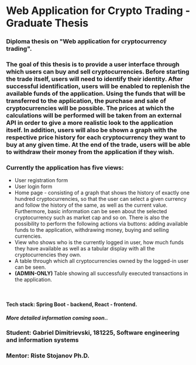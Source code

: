 # Web Application for Crypto Trading - Graduate Thesis
### Diploma thesis on "Web application for cryptocurrency trading".
### The goal of this thesis is to provide a user interface through which users can buy and sell cryptocurrencies. Before starting the trade itself, users will need to identify their identity. After successful identification, users will be enabled to replenish the available funds of the application. Using the funds that will be transferred to the application, the purchase and sale of cryptocurrencies will be possible. The prices at which the calculations will be performed will be taken from an external API in order to give a more realistic look to the application itself. In addition, users will also be shown a graph with the respective price history for each cryptocurrency they want to buy at any given time. At the end of the trade, users will be able to withdraw their money from the application if they wish.

### Currently the application has five views:
- User registration form
- User login form
- Home page - consisting of a graph that shows the history of exactly one hundred cryptocurrencies, so that the user can select a given currency and follow the history of the same, as well as the current value. Furthermore, basic information can be seen about the selected cryptocurrency such as market cap and so on. There is also the possibility to perform the following actions via buttons: adding available funds to the application, withdrawing money, buying and selling currencies. 
- View who shows who is the currently logged in user, how much funds they have available as well as a tabular display with all the cryptocurrencies they own.
- A table through which all cryptocurrencies owned by the logged-in user can be seen.
- <b> (ADMIN-ONLY) </b> Table showing all successfully executed transactions in the application.

</br>

#### Tech stack: Spring Boot - backend, React - frontend.
#### <i> More detailed information coming soon.. </i>



### Student: Gabriel Dimitrievski, 181225, Software engineering and information systems
### Mentor: Riste Stojanov Ph.D.
